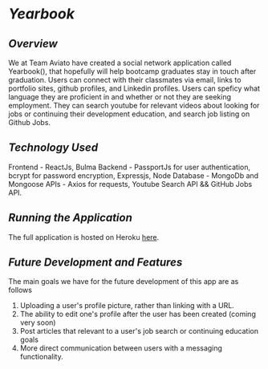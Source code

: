 #  _Yearbook_
## _Overview_
We at Team Aviato have created a social network application called Yearbook(), that hopefully will help bootcamp graduates stay in touch after graduation. Users can connect with their classmates via email, links to portfolio sites, github profiles, and Linkedin profiles. Users can speficy what language they are proficient in and whether or not they are seeking employment. They can search youtube for relevant videos about looking for jobs or continuing their development education, and search job listing on Github Jobs. 

## _Technology Used_
Frontend - ReactJs, Bulma 
Backend - PassportJs for user authentication, bcrypt for password encryption, Expressjs, Node 
Database - MongoDb and Mongoose 
APIs - Axios for requests, Youtube Search API && GitHub Jobs API. 

## _Running the Application_
The full application is hosted on Heroku [here](https://aviato-yearbook.herokuapp.com/).<br/>

## _Future Development and Features_
The main goals we have for the future development of this app are as follows
1. Uploading a user's profile picture, rather than linking with a URL.
2. The ability to edit one's profile after the user has been created (coming very soon)
3. Post articles that relevant to a user's job search or continuing education goals
4. More direct communication between users with a messaging functionality. 
